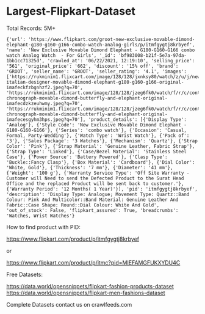# Largest-Flipkart-Dataset

Total Records: 5M+

```
{'url': 'https://www.flipkart.com/groot-new-exclusive-movable-dimond-elephant-g180-g160-g166-combo-watch-analog-girls/p/itmfgygtj8krbyef', 'name': 'New Exclusive Movable Dimond Elephant - G180-G160-G166 combo watch Analog Watch  - For Girls', '_id': 'bf983008-b21f-5e7a-97da-1bb1cc71325d', 'crawled_at': '06/22/2021, 12:19:10', 'selling_price': '561', 'original_price': '662', 'discount': '15% off', 'brand': 'GROOT', 'seller_name': 'GROOT', 'seller_rating': '4.1', 'images': ['https://rukminim1.flixcart.com/image/128/128/jxnksy80/watch/z/u/j/new-italian-designer-movable-dimond-elephant-g180-g160-g166-original-imafeckfzbgnhzf2.jpeg?q=70', 'https://rukminim1.flixcart.com/image/128/128/jzeg6fk0/watch/f/r/c/contemporary-chronograph-movable-dimond-butterfly-and-elephant-original-imafecdzkzeuhwmy.jpeg?q=70', 'https://rukminim1.flixcart.com/image/128/128/jzeg6fk0/watch/f/r/c/contemporary-chronograph-movable-dimond-butterfly-and-elephant-original-imafecesgyhm3hps.jpeg?q=70'], 'product_details': [{'Display Type': 'Analog'}, {'Style Code': 'New Exclusive Movable Dimond Elephant - G180-G160-G166'}, {'Series': 'combo watch'}, {'Occasion': 'Casual, Formal, Party-Wedding'}, {'Watch Type': 'Wrist Watch'}, {'Pack of': '3'}, {'Sales Package': '3 Watches'}, {'Mechanism': 'Quartz'}, {'Strap Color': 'Pink'}, {'Strap Material': 'Genuine Leather, Fabric Strap'}, {'Strap Type': 'Linked'}, {'Case/Bezel Material': 'Stainless Steel Case'}, {'Power Source': 'Battery Powered'}, {'Clasp Type': 'Buckle::Fancy Clasp'}, {'Box Material': 'Cardboard'}, {'Dial Color': 'White, Gold'}, {'Thickness': '7 mm'}, {'Diameter': '41 mm'}, {'Weight': '100 g'}, {'Warranty Service Type': 'Off Site Warranty - Customer will Need to send the Defected Product to the Surat Head Office and the replaced Product will be sent back to customer.'}, {'Warranty Period': '12 Months( 1 Year)'}], 'pid': 'itmfgygtj8krbyef', 'description': 'Display Type: Analogue; Movement Type: Quartz::Band Colour: Pink And Multicolor::Band Material: Genuine Leather And Fabric::Case Shape: Round::Dial Colour: White And Gold', 'out_of_stock': False, 'flipkart_assured': True, 'breadcrumbs': 'Watches, Wrist Watches'}
```
How to find product with PID:

https://www.flipkart.com/product/p/itmfgygtj8krbyef

or

https://www.flipkart.com/product/p/itmc?pid=MIEFAMGFUKXYDU4C

Free Datasets:

https://data.world/opensnippets/flipkart-fashion-products-dataset
https://data.world/opensnippets/flipkart-men-fashions-dataset

Complete Datasets contact us on crawlfeeds.com
